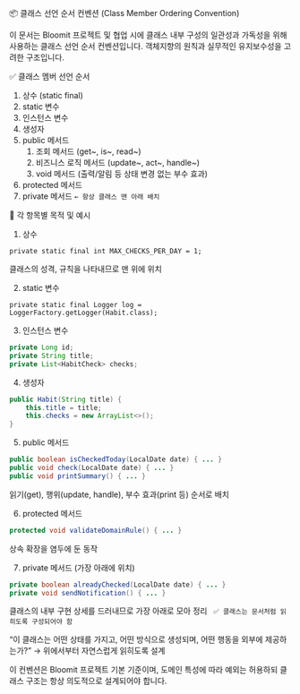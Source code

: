 📦 클래스 선언 순서 컨벤션 (Class Member Ordering Convention)

이 문서는 Bloomit 프로젝트 및 협업 시에 클래스 내부 구성의 일관성과 가독성을 위해 사용하는 클래스 선언 순서 컨벤션입니다. 객체지향의 원칙과 실무적인 유지보수성을 고려한 구조입니다.

✅ 클래스 멤버 선언 순서

1. 상수 (static final)
2. static 변수
3. 인스턴스 변수
4. 생성자
5. public 메서드
   1. 조회 메서드 (get~, is~, read~)
   2. 비즈니스 로직 메서드 (update~, act~, handle~)
   3. void 메서드 (출력/알림 등 상태 변경 없는 부수 효과)
6. protected 메서드
7. private 메서드 `← 항상 클래스 맨 아래 배치`

🧭 각 항목별 목적 및 예시

1. 상수

`private static final int MAX_CHECKS_PER_DAY = 1;`

클래스의 성격, 규칙을 나타내므로 맨 위에 위치

2. static 변수

`private static final Logger log = LoggerFactory.getLogger(Habit.class);`

3. 인스턴스 변수
```java
private Long id;
private String title;
private List<HabitCheck> checks;
```

4. 생성자
```java
public Habit(String title) {
    this.title = title;
    this.checks = new ArrayList<>();
}
```
5. public 메서드
```java
public boolean isCheckedToday(LocalDate date) { ... }
public void check(LocalDate date) { ... }
public void printSummary() { ... }
```
읽기(get), 행위(update, handle), 부수 효과(print 등) 순서로 배치

6. protected 메서드
```java
protected void validateDomainRule() { ... }
```
상속 확장을 염두에 둔 동작

7. private 메서드 (가장 아래에 위치)
```java
private boolean alreadyChecked(LocalDate date) { ... }
private void sendNotification() { ... }
```
클래스의 내부 구현 상세를 드러내므로 가장 아래로 모아 정리
`
✅ 클래스는 문서처럼 읽히도록 구성되어야 함`

“이 클래스는 어떤 상태를 가지고, 어떤 방식으로 생성되며, 어떤 행동을 외부에 제공하는가?” → 위에서부터 자연스럽게 읽히도록 설계


이 컨벤션은 Bloomit 프로젝트 기본 기준이며, 도메인 특성에 따라 예외는 허용하되 클래스 구조는 항상 의도적으로 설계되어야 합니다.
